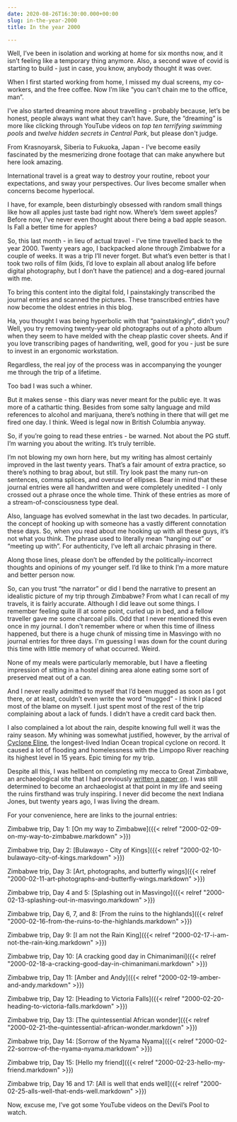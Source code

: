 ```yaml
---
date: 2020-08-26T16:30:00.000+00:00
slug: in-the-year-2000
title: In the year 2000

---
```

Well, I’ve been in isolation and working at home for six months now, and it isn’t feeling like a temporary thing anymore. Also, a second wave of covid is starting to build - just in case, you know, anybody thought it was over.

When I first started working from home, I missed my dual screens, my co-workers, and the free coffee. Now I’m like “you can’t chain me to the office, man”.

I’ve also started dreaming more about travelling - probably because, let’s be honest, people always want what they can’t have. Sure, the “dreaming” is more like clicking through YouTube videos on _top ten terrifying swimming pools_ and _twelve hidden secrets in Central Park_, but please don't judge.

From Krasnoyarsk, Siberia to Fukuoka, Japan - I’ve become easily fascinated by the mesmerizing drone footage that can make anywhere but here look amazing.

International travel is a great way to destroy your routine, reboot your expectations, and sway your perspectives. Our lives become smaller when concerns become hyperlocal.

I have, for example, been disturbingly obsessed with random small things like how all apples just taste bad right now. Where’s ‘dem sweet apples? Before now, I’ve never even thought about there being a bad apple season. Is Fall a better time for apples?

So, this last month - in lieu of actual travel - I’ve time travelled back to the year 2000. Twenty years ago, I backpacked alone through Zimbabwe for a couple of weeks. It was a trip I’ll never forget. But what’s even better is that I took two rolls of film (kids, I’d love to explain all about analog life before digital photography, but I don’t have the patience) and a dog-eared journal with me.

To bring this content into the digital fold, I painstakingly transcribed the journal entries and scanned the pictures. These transcribed entries have now become the oldest entries in this blog.

<!--more-->

Ha, you thought I was being hyperbolic with that “painstakingly”, didn’t you? Well, you try removing twenty-year old photographs out of a photo album when they seem to have melded with the cheap plastic cover sheets. And if you love transcribing pages of handwriting, well, good for you - just be sure to invest in an ergonomic workstation.

Regardless, the real joy of the process was in accompanying the younger me through the trip of a lifetime.

Too bad I was such a whiner.

But it makes sense - this diary was never meant for the public eye. It was more of a cathartic thing. Besides from some salty language and mild references to alcohol and marijuana, there’s nothing in there that will get me fired one day. I think. Weed is legal now in British Columbia anyway.

So, if you’re going to read these entries - be warned. Not about the PG stuff. I’m warning you about the writing. It’s truly terrible.

I’m not blowing my own horn here, but my writing has almost certainly improved in the last twenty years. That’s a fair amount of extra practice, so there’s nothing to brag about, but still. Try look past the many run-on sentences, comma splices, and overuse of ellipses. Bear in mind that these journal entries were all handwritten and were completely unedited - I only crossed out a phrase once the whole time. Think of these entries as more of a stream-of-consciousness type deal.

Also, language has evolved somewhat in the last two decades. In particular, the concept of hooking up with someone has a vastly different connotation these days. So, when you read about me hooking up with all these guys, it’s not what you think. The phrase used to literally mean “hanging out” or “meeting up with”. For authenticity, I’ve left all archaic phrasing in there.

Along those lines, please don’t be offended by the politically-incorrect thoughts and opinions of my younger self. I’d like to think I’m a more mature and better person now.

So, can you trust “the narrator” or did I bend the narrative to present an idealistic picture of my trip through Zimbabwe? From what I can recall of my travels, it is fairly accurate. Although I did leave out some things. I remember feeling quite ill at some point, curled up in bed, and a fellow traveller gave me some charcoal pills. Odd that I never mentioned this even once in my journal. I don't remember where or when this time of illness happened, but there is a huge chunk of missing time in Masvingo with no journal entries for three days. I'm guessing I was down for the count during this time with little memory of what occurred. Weird.

None of my meals were particularly memorable, but I have a fleeting impression of sitting in a hostel dining area alone eating some sort of preserved meat out of a can.

And I never really admitted to myself that I’d been mugged as soon as I got there, or at least, couldn’t even write the word “mugged” - I think I placed most of the blame on myself. I just spent most of the rest of the trip complaining about a lack of funds. I didn’t have a credit card back then.

I also complained a lot about the rain, despite knowing full well it was the rainy season. My whining was somewhat justified, however, by the arrival of [Cyclone Eline](https://en.wikipedia.org/wiki/Cyclone_Leon%E2%80%93Eline), the longest-lived Indian Ocean tropical cyclone on record. It caused a lot of flooding and homelessness with the Limpopo River reaching its highest level in 15 years. Epic timing for my trip.

Despite all this, I was hellbent on completing my mecca to Great Zimbabwe, an archaeological site that I had previously [written a paper on](/documents/Great_Zimbabwe_paper.pdf). I was still determined to become an archaeologist at that point in my life and seeing the ruins firsthand was truly inspiring. I never did become the next Indiana Jones, but twenty years ago, I was living the dream.

For your convenience, here are links to the journal entries:

Zimbabwe trip, Day 1: [On my way to Zimbabwe]({{< relref "2000-02-09-on-my-way-to-zimbabwe.markdown" >}})

Zimbabwe trip, Day 2: [Bulawayo - City of Kings]({{< relref "2000-02-10-bulawayo-city-of-kings.markdown" >}})

Zimbabwe trip, Day 3: [Art, photographs, and butterfly wings]({{< relref "2000-02-11-art-photographs-and-butterfly-wings.markdown" >}})

Zimbabwe trip, Day 4 and 5: [Splashing out in Masvingo]({{< relref "2000-02-13-splashing-out-in-masvingo.markdown" >}})

Zimbabwe trip, Day 6, 7, and 8: [From the ruins to the highlands]({{< relref "2000-02-16-from-the-ruins-to-the-highlands.markdown" >}})

Zimbabwe trip, Day 9: [I am not the Rain King]({{< relref "2000-02-17-i-am-not-the-rain-king.markdown" >}})

Zimbabwe trip, Day 10: [A cracking good day in Chimanimani]({{< relref "2000-02-18-a-cracking-good-day-in-chimanimani.markdown" >}})

Zimbabwe trip, Day 11: [Amber and Andy]({{< relref "2000-02-19-amber-and-andy.markdown" >}})

Zimbabwe trip, Day 12: [Heading to Victoria Falls]({{< relref "2000-02-20-heading-to-victoria-falls.markdown" >}})

Zimbabwe trip, Day 13: [The quintessential African wonder]({{< relref "2000-02-21-the-quintessential-african-wonder.markdown" >}})

Zimbabwe trip, Day 14: [Sorrow of the Nyama Nyama]({{< relref "2000-02-22-sorrow-of-the-nyama-nyama.markdown" >}})

Zimbabwe trip, Day 15: [Hello my friend]({{< relref "2000-02-23-hello-my-friend.markdown" >}})

Zimbabwe trip, Day 16 and 17: [All is well that ends well]({{< relref "2000-02-25-alls-well-that-ends-well.markdown" >}})

Now, excuse me, I’ve got some YouTube videos on the Devil’s Pool to watch.